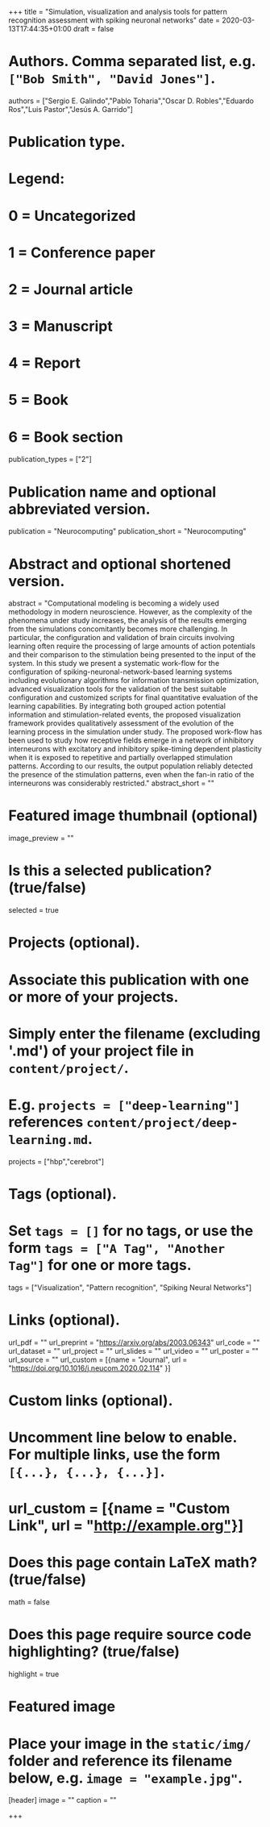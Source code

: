 +++
title = "Simulation, visualization and analysis tools for pattern recognition assessment with spiking neuronal networks"
date = 2020-03-13T17:44:35+01:00
draft = false

# Authors. Comma separated list, e.g. `["Bob Smith", "David Jones"]`.
authors = ["Sergio E. Galindo","Pablo Toharia","Oscar D. Robles","Eduardo Ros","Luis Pastor","Jesús A. Garrido"]

# Publication type.
# Legend:
# 0 = Uncategorized
# 1 = Conference paper
# 2 = Journal article
# 3 = Manuscript
# 4 = Report
# 5 = Book
# 6 = Book section
publication_types = ["2"]

# Publication name and optional abbreviated version.
publication = "Neurocomputing"
publication_short = "Neurocomputing"

# Abstract and optional shortened version.
abstract = "Computational modeling is becoming a widely used methodology in modern neuroscience. However, as the complexity of the phenomena under study increases, the analysis of the results emerging from the simulations concomitantly becomes more challenging. In particular, the configuration and validation of brain circuits involving learning often require the processing of large amounts of action potentials and their comparison to the stimulation being presented to the input of the system. In this study we present a systematic work-flow for the configuration of spiking-neuronal-network-based learning systems including evolutionary algorithms for information transmission optimization, advanced visualization tools for the validation of the best suitable configuration and customized scripts for final quantitative evaluation of the learning capabilities. By integrating both grouped action potential information and stimulation-related events, the proposed visualization framework provides qualitatively assessment of the evolution of the learning process in the simulation under study. The proposed work-flow has been used to study how receptive fields emerge in a network of inhibitory interneurons with excitatory and inhibitory spike-timing dependent plasticity when it is exposed to repetitive and partially overlapped stimulation patterns. According to our results, the output population reliably detected the presence of the stimulation patterns, even when the fan-in ratio of the interneurons was considerably restricted."
abstract_short = ""

# Featured image thumbnail (optional)
image_preview = ""

# Is this a selected publication? (true/false)
selected = true

# Projects (optional).
#   Associate this publication with one or more of your projects.
#   Simply enter the filename (excluding '.md') of your project file in `content/project/`.
#   E.g. `projects = ["deep-learning"]` references `content/project/deep-learning.md`.
projects = ["hbp","cerebrot"]

# Tags (optional).
#   Set `tags = []` for no tags, or use the form `tags = ["A Tag", "Another Tag"]` for one or more tags.
tags = ["Visualization", "Pattern recognition", "Spiking Neural Networks"]

# Links (optional).
url_pdf = ""
url_preprint = "https://arxiv.org/abs/2003.06343"
url_code = ""
url_dataset = ""
url_project = ""
url_slides = ""
url_video = ""
url_poster = ""
url_source = ""
url_custom = [{name = "Journal", url = "https://doi.org/10.1016/j.neucom.2020.02.114" }]

# Custom links (optional).
#   Uncomment line below to enable. For multiple links, use the form `[{...}, {...}, {...}]`.
# url_custom = [{name = "Custom Link", url = "http://example.org"}]

# Does this page contain LaTeX math? (true/false)
math = false

# Does this page require source code highlighting? (true/false)
highlight = true

# Featured image
# Place your image in the `static/img/` folder and reference its filename below, e.g. `image = "example.jpg"`.
[header]
image = ""
caption = ""

+++
